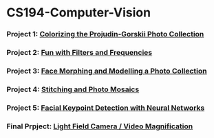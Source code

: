 # CS194-Computer-Vision

### Project 1: [Colorizing the Projudin-Gorskii Photo Collection](https://inst.eecs.berkeley.edu/~cs194-26/fa22/upload/files/proj1/cs194-26-agb/)
### Project 2: [Fun with Filters and Frequencies](https://inst.eecs.berkeley.edu/~cs194-26/fa22/upload/files/proj2/cs194-26-agb/)
### Project 3: [Face Morphing and Modelling a Photo Collection](https://inst.eecs.berkeley.edu/~cs194-26/fa22/upload/files/proj3/cs194-26-agb/)
### Project 4: [Stitching and Photo Mosaics](https://inst.eecs.berkeley.edu/~cs194-26/fa22/upload/files/proj4B/cs194-26-agb/)
### Project 5: [Facial Keypoint Detection with Neural Networks](https://inst.eecs.berkeley.edu/~cs194-26/fa22/upload/files/proj5/cs194-26-agb/)
### Final Prpject: [Light Field Camera / Video Magnification](https://inst.eecs.berkeley.edu/~cs194-26/fa22/upload/files/projFinalAssigned/cs194-26-agb/)


